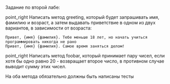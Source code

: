 Задание по второй лабе:

point_right Написать метод greeting, который будет запрашивать имя, фамилию и возраст, а затем выдавать приветствие в одном из двух вариантов, в зависимости от возраста:

    Привет, {имя} {фамилия}. Тебе меньше 18 лет, но начать учиться программировать никогда не рано
    Привет, {имя} {фамилия}. Самое время заняться делом!

point_right Написать метод foobar, который принимает пару чисел, если хотя бы одно равно 20 - возвращает второе число, в противном случае выводит сумму этих чисел.

На оба метода обязательно должны быть написаны тесты
